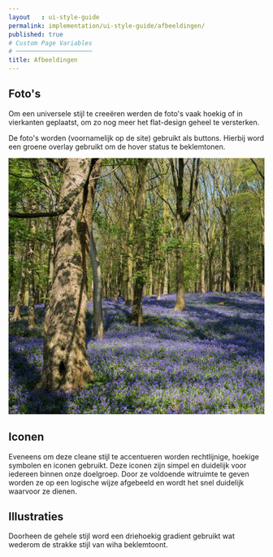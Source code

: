 ```yaml
---
layout   : ui-style-guide
permalink: implementation/ui-style-guide/afbeeldingen/
published: true
# Custom Page Variables
# ─────────────────────
title: Afbeeldingen
---
```


## Foto's

<p>Om een universele stijl te creeëren werden de foto's vaak hoekig of in vierkanten geplaatst, om zo nog meer het flat-design geheel te versterken.</p>
<p>De foto's worden (voornamelijk op de site) gebruikt als buttons. Hierbij word een groene overlay gebruikt om de hover status te beklemtonen.</p>
<img src="../../assets/images/1.jpg" class="profpic">


## Iconen

<p>Eveneens om deze cleane stijl te accentueren worden rechtlijnige, hoekige symbolen en iconen gebruikt. Deze iconen zijn simpel en duidelijk voor iedereen binnen onze doelgroep. Door ze voldoende witruimte te geven worden ze op een logische wijze afgebeeld en wordt het snel duidelijk waarvoor ze dienen.</p>

## Illustraties

<p>Doorheen de gehele stijl word een driehoekig gradient gebruikt wat wederom de strakke stijl van wiha beklemtoont.</p>